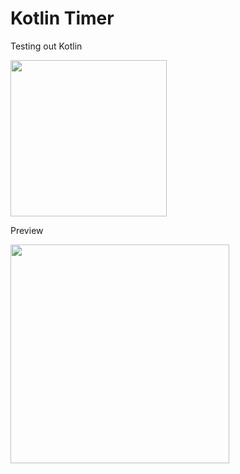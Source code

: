 # Kotlin Timer

Testing out Kotlin

<img src="https://user-images.githubusercontent.com/94934469/213624523-7771f253-ef83-4701-8c4d-92849950a27e.svg" width="250">

Preview

<img src="https://user-images.githubusercontent.com/94934469/213759769-cb62a7f2-b394-4b3d-9212-ab0b417c98ea.png" width="350">

